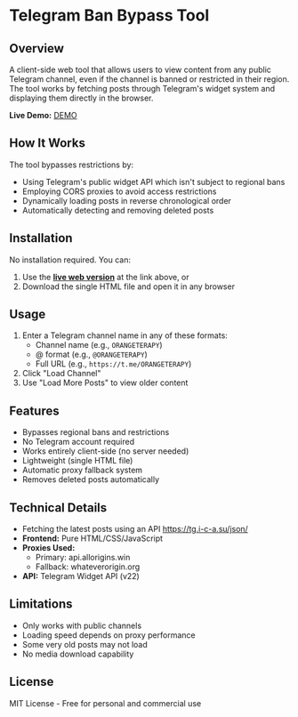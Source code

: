 # Telegram Ban Bypass Tool

## Overview
A client-side web tool that allows users to view content from any public Telegram channel, even if the channel is banned or restricted in their region. The tool works by fetching posts through Telegram's widget system and displaying them directly in the browser.

**Live Demo:** [DEMO](https://franbar1966.github.io/Telegram-Ban-Bypass/public/)

## How It Works
The tool bypasses restrictions by:
- Using Telegram's public widget API which isn't subject to regional bans
- Employing CORS proxies to avoid access restrictions
- Dynamically loading posts in reverse chronological order
- Automatically detecting and removing deleted posts

## Installation
No installation required. You can:
1. Use the **[live web version](https://franbar1966.github.io/Telegram-Ban-Bypass/public/)** at the link above, or
2. Download the single HTML file and open it in any browser

## Usage
1. Enter a Telegram channel name in any of these formats:
   - Channel name (e.g., `ORANGETERAPY`)
   - @ format (e.g., `@ORANGETERAPY`)
   - Full URL (e.g., `https://t.me/ORANGETERAPY`)
2. Click "Load Channel"
3. Use "Load More Posts" to view older content

## Features
- Bypasses regional bans and restrictions
- No Telegram account required
- Works entirely client-side (no server needed)
- Lightweight (single HTML file)
- Automatic proxy fallback system
- Removes deleted posts automatically

## Technical Details
- Fetching the latest posts using an API https://tg.i-c-a.su/json/
- **Frontend:** Pure HTML/CSS/JavaScript
- **Proxies Used:**
  - Primary: api.allorigins.win
  - Fallback: whateverorigin.org
- **API:** Telegram Widget API (v22)

## Limitations
- Only works with public channels
- Loading speed depends on proxy performance
- Some very old posts may not load
- No media download capability

## License
MIT License - Free for personal and commercial use
